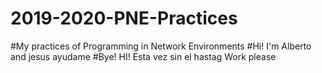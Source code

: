 # 2019-2020-PNE-Practices
#My practices of Programming in Network Environments
#Hi! I'm Alberto and jesus ayudame
#Bye!
HI! Esta vez sin el hastag
Work please















